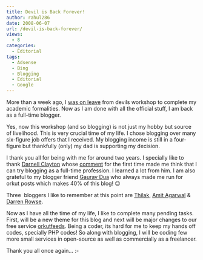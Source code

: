 ```yaml
---
title: Devil is Back Forever!
author: rahul286
date: 2008-06-07
url: /devil-is-back-forever/
views:
  - 8
categories:
  - Editorial
tags:
  - Adsense
  - Bing
  - Blogging
  - Editorial
  - Google
---
```

More than a week ago, I <a href="http://devilsworkshop.org/2008/05/27/away-from-devils-workshop-editorial/" target="_blank">was on leave</a> from devils workshop to complete my academic formalities. Now as I am done with all the official stuff, I am back as a full-time blogger.

Yes, now this workshop (and so blogging) is not just my hobby but source of livelihood. This is very crucial time of my life. I chose blogging over many six-figure job offers that I received. My blogging income is still in a four-figure but thankfully (only) my dad is supporting my decision.

I thank you all for being with me for around two years. I specially like to thank <a href="http://www.insideorkut.com/" onclick="_gaq.push(['_trackEvent', 'outbound-article', 'http://www.insideorkut.com/', 'Darnell Clayton']);" target="_blank">Darnell Clayton</a> whose <a href="http://devilsworkshop.org/2006/12/23/now-its-earning-with-google-adsense/#comment-210" target="_blank">comment</a> for the first time made me think that I can try blogging as a full-time profession. I learned a lot from him. I am also grateful to my blogger friend <a href="http://www.orkutplus.net/" onclick="_gaq.push(['_trackEvent', 'outbound-article', 'http://www.orkutplus.net/', 'Gaurav Dua']);" target="_blank">Gaurav Dua</a> who always made me run for orkut posts which makes 40% of this blog! 😉

Three  bloggers I like to remember at this point are <a href="http://tech-buzz.net/" onclick="_gaq.push(['_trackEvent', 'outbound-article', 'http://tech-buzz.net/', 'Thilak']);" target="_blank">Thilak</a>, <a href="http://www.labnol.org/" onclick="_gaq.push(['_trackEvent', 'outbound-article', 'http://www.labnol.org/', 'Amit Agarwal']);" target="_blank">Amit Agarwal</a> & <a href="http://www.problogger.net/" onclick="_gaq.push(['_trackEvent', 'outbound-article', 'http://www.problogger.net/', 'Darren Rowse']);" target="_blank">Darren Rowse</a>.

Now as I have all the time of my life, I like to complete many pending tasks. First, will be a new theme for this blog and next will be major changes to our free service <a href="http://www.orkutfeeds.com/" onclick="_gaq.push(['_trackEvent', 'outbound-article', 'http://www.orkutfeeds.com/', 'orkutfeeds']);" target="_blank">orkutfeeds</a>. Being a coder, its hard for me to keep my hands off codes, specially PHP codes! So along with blogging, I will be coding few more small services in open-source as well as commercially as a freelancer.

Thank you all once again&#8230; <img src="http://devilsworkshop.org/wp-includes/images/smilies/simple-smile.png" alt=":-)" class="wp-smiley" style="height: 1em; max-height: 1em;" />
